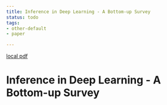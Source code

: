 ```yaml
---
title: Inference in Deep Learning - A Bottom-up Survey
status: todo
tags:
- other-default
- paper

---
```


[local pdf](../../../pdfs/Inference%20in%20Deep%20Learning%20-%20A%20Bottom-up%20Survey.pdf)

# Inference in Deep Learning - A Bottom-up Survey
